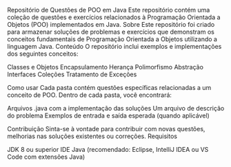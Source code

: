Repositório de Questões de POO em Java
Este repositório contém uma coleção de questões e exercícios relacionados à Programação Orientada a Objetos (POO) implementados em Java.
Sobre
Este repositório foi criado para armazenar soluções de problemas e exercícios que demonstram os conceitos fundamentais de Programação Orientada a Objetos utilizando a linguagem Java.
Conteúdo
O repositório inclui exemplos e implementações dos seguintes conceitos:

Classes e Objetos
Encapsulamento
Herança
Polimorfismo
Abstração
Interfaces
Coleções
Tratamento de Exceções

Como usar
Cada pasta contém questões específicas relacionadas a um conceito de POO. Dentro de cada pasta, você encontrará:

Arquivos .java com a implementação das soluções
Um arquivo de descrição do problema
Exemplos de entrada e saída esperada (quando aplicável)

Contribuição
Sinta-se à vontade para contribuir com novas questões, melhorias nas soluções existentes ou correções.
Requisitos

JDK 8 ou superior
IDE Java (recomendado: Eclipse, IntelliJ IDEA ou VS Code com extensões Java)
